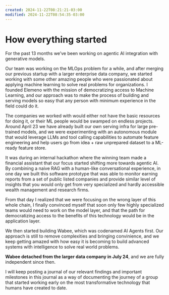 ```yaml
---
created: 2024-11-22T08:21:21-03:00
modified: 2024-11-22T08:54:35-03:00
---
```


# How everything started

For the past 13 months we’ve been working on agentic AI integration with generative models.

Our team was working on the MLOps problem for a while, and after merging our previous startup with a larger enterprise data company, we started working with some other amazing people who were passionated about applying machine learning to solve real problems for organizations. I founded Elemeno with the mission of democratizing access to Machine Learning, and our approach was to make the process of building and serving models so easy that any person with minimum experience in the field could do it. 

The companies we worked with would either not have the basic resources for doing it, or their ML people would be swamped on endless projects.
Around April 23 we have already built our own serving infra for large pre-trained models, and we were experimenting with an autonomous module that would leverage LLMs and tool calling capabilities to automate feature engineering and help users go from idea + raw unprepared dataset to a ML-ready feature store. 

It was during an internal hackathon where the winning team made a financial assistant that our focus started shifting more towards agentic AI. By combining a naive RAG with a human-like conversational experience, in one day we built this software prototype that was able to monitor earning reports from a set of public listed companies and provide similar level of insights that you would only get from very specialized and hardly accessible wealth management and research firms.

From that day I realized that we were focusing on the wrong layer of this whole chain, I finally convinced myself that soon only few highly specialized teams would need to work on the model layer, and that the path for democratizing access to the benefits of this technology would be in the application layer.

We then started building Wabee, which was codenamed AI Agents first. Our approach is still to remove complexities and bringing convinience, and we keep getting amazed with how easy it is becoming to build advanced systems with intelligence to solve real world problems.

**Wabee detached from the larger data company in July 24**, and we are fully independent since then.

I will keep posting a journal of our relevant findings and important milestones in this journal as a way of documenting the journey of a group that started working early on the most transformative technology that humans have created to date.
